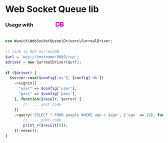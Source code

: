 # Web Socket Queue lib

<h3>
    Usage with <a href="https://surrealdb.com#gh-dark-mode-only" target="_blank">
        <img src="https://raw.githubusercontent.com/surrealdb/surrealdb/main/img/white/text.svg" height="15" alt="SurrealDB">
    </a>
</h3>

```php

use Wanick\WebSocketQueue\Drivers\SurrealDriver;

// link to RCP SurrealDB
$url = 'wss://hostname:8080/rcp';
$driver = new SurrealDriver($url);

if ($driver) {
  $server->use($config['ns'], $config['db'])
    ->signin([
      "user" => $config['user'],
      "pass" => $config['pass'],
    ], function($resulr, $error) {
        // .... your code 
    })
    ->query('SELECT * FROM people WHERE ago > $ago', ['ago' => 18], function($result, $error) {
        // .... your code
        print_r($result[0]);
    })->exec();
}

```
